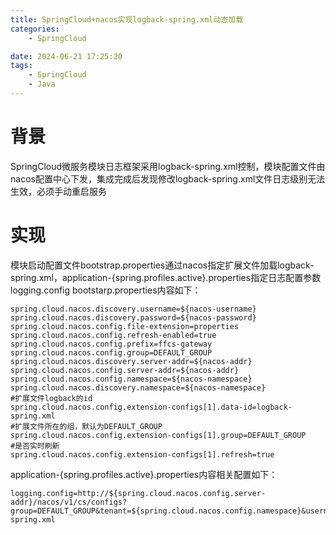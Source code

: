 ```yaml
---
title: SpringCloud+nacos实现logback-spring.xml动态加载
categories:
	- SpringCloud

date: 2024-06-21 17:25:20
tags: 
	- SpringCloud
	- Java
---
```

<!-- toc -->
# <span id="inline-blue">背景</span>
SpringCloud微服务模块日志框架采用logback-spring.xml控制，模块配置文件由nacos配置中心下发，集成完成后发现修改logback-spring.xml文件日志级别无法生效，必须手动重启服务
# <span id="inline-blue">实现</span>
模块启动配置文件bootstrap.properties通过nacos指定扩展文件加载logback-spring.xml，application-{spring.profiles.active}.properties指定日志配置参数logging.config
bootstarp.properties内容如下：
```properties
spring.cloud.nacos.discovery.username=${nacos-username}
spring.cloud.nacos.discovery.password=${nacos-password}
spring.cloud.nacos.config.file-extension=properties
spring.cloud.nacos.config.refresh-enabled=true
spring.cloud.nacos.config.prefix=ffcs-gateway
spring.cloud.nacos.config.group=DEFAULT_GROUP
spring.cloud.nacos.discovery.server-addr=${nacos-addr}
spring.cloud.nacos.config.server-addr=${nacos-addr}
spring.cloud.nacos.config.namespace=${nacos-namespace}
spring.cloud.nacos.discovery.namespace=${nacos-namespace}
#扩展文件logback的id
spring.cloud.nacos.config.extension-configs[1].data-id=logback-spring.xml
#扩展文件所在的组，默认为DEFAULT_GROUP
spring.cloud.nacos.config.extension-configs[1].group=DEFAULT_GROUP
#是否实时刷新
spring.cloud.nacos.config.extension-configs[1].refresh=true
```

application-{spring.profiles.active}.properties内容相关配置如下：
```properties
logging.config=http://${spring.cloud.nacos.config.server-addr}/nacos/v1/cs/configs?group=DEFAULT_GROUP&tenant=${spring.cloud.nacos.config.namespace}&username=${spring.cloud.nacos.discovery.username}&password=${spring.cloud.nacos.discovery.password}&dataId=logback-spring.xml 
```